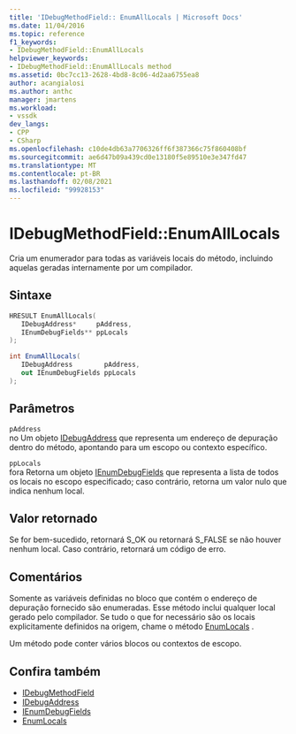 ```yaml
---
title: 'IDebugMethodField:: EnumAllLocals | Microsoft Docs'
ms.date: 11/04/2016
ms.topic: reference
f1_keywords:
- IDebugMethodField::EnumAllLocals
helpviewer_keywords:
- IDebugMethodField::EnumAllLocals method
ms.assetid: 0bc7cc13-2628-4bd8-8c06-4d2aa6755ea8
author: acangialosi
ms.author: anthc
manager: jmartens
ms.workload:
- vssdk
dev_langs:
- CPP
- CSharp
ms.openlocfilehash: c10de4db63a7706326ff6f387366c75f860408bf
ms.sourcegitcommit: ae6d47b09a439cd0e13180f5e89510e3e347fd47
ms.translationtype: MT
ms.contentlocale: pt-BR
ms.lasthandoff: 02/08/2021
ms.locfileid: "99928153"
---
```

# <a name="idebugmethodfieldenumalllocals"></a>IDebugMethodField::EnumAllLocals
Cria um enumerador para todas as variáveis locais do método, incluindo aquelas geradas internamente por um compilador.

## <a name="syntax"></a>Sintaxe

```cpp
HRESULT EnumAllLocals( 
   IDebugAddress*     pAddress,
   IEnumDebugFields** ppLocals
);
```

```csharp
int EnumAllLocals(
   IDebugAddress        pAddress,
   out IEnumDebugFields ppLocals
);
```

## <a name="parameters"></a>Parâmetros
`pAddress`\
no Um objeto [IDebugAddress](../../../extensibility/debugger/reference/idebugaddress.md) que representa um endereço de depuração dentro do método, apontando para um escopo ou contexto específico.

`ppLocals`\
fora Retorna um objeto [IEnumDebugFields](../../../extensibility/debugger/reference/ienumdebugfields.md) que representa a lista de todos os locais no escopo especificado; caso contrário, retorna um valor nulo que indica nenhum local.

## <a name="return-value"></a>Valor retornado
 Se for bem-sucedido, retornará S_OK ou retornará S_FALSE se não houver nenhum local. Caso contrário, retornará um código de erro.

## <a name="remarks"></a>Comentários
 Somente as variáveis definidas no bloco que contém o endereço de depuração fornecido são enumeradas. Esse método inclui qualquer local gerado pelo compilador. Se tudo o que for necessário são os locais explicitamente definidos na origem, chame o método [EnumLocals](../../../extensibility/debugger/reference/idebugmethodfield-enumlocals.md) .

 Um método pode conter vários blocos ou contextos de escopo.

## <a name="see-also"></a>Confira também
- [IDebugMethodField](../../../extensibility/debugger/reference/idebugmethodfield.md)
- [IDebugAddress](../../../extensibility/debugger/reference/idebugaddress.md)
- [IEnumDebugFields](../../../extensibility/debugger/reference/ienumdebugfields.md)
- [EnumLocals](../../../extensibility/debugger/reference/idebugmethodfield-enumlocals.md)
